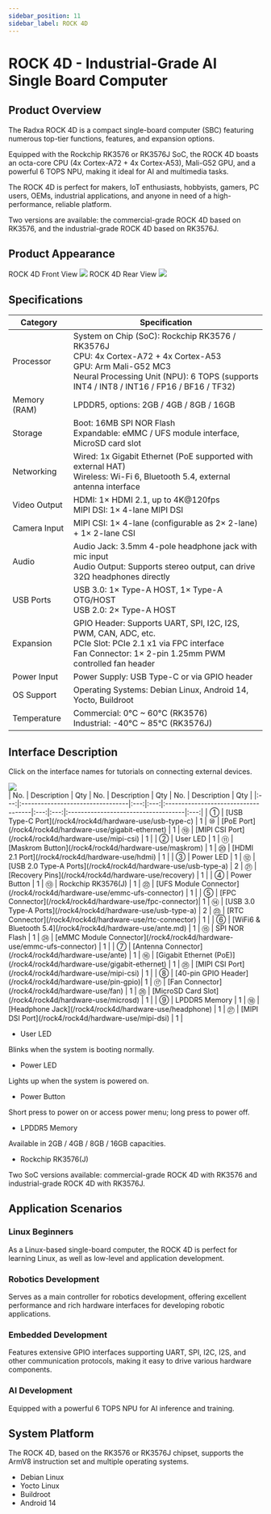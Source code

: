 ```yaml
---
sidebar_position: 11
sidebar_label: ROCK 4D
---
```


# ROCK 4D - Industrial-Grade AI Single Board Computer

## Product Overview

The Radxa ROCK 4D is a compact single-board computer (SBC) featuring numerous top-tier functions, features, and expansion options.

Equipped with the Rockchip RK3576 or RK3576J SoC, the ROCK 4D boasts an octa-core CPU (4x Cortex-A72 + 4x Cortex-A53), Mali-G52 GPU, and a powerful 6 TOPS NPU, making it ideal for AI and multimedia tasks.

The ROCK 4D is perfect for makers, IoT enthusiasts, hobbyists, gamers, PC users, OEMs, industrial applications, and anyone in need of a high-performance, reliable platform.

Two versions are available: the commercial-grade ROCK 4D based on RK3576, and the industrial-grade ROCK 4D based on RK3576J.

## Product Appearance

<div style={{textAlign: 'center'}}>
   ROCK 4D Front View
   <img src="/img/rock4/4d/rock4d-top.webp" style={{width: '100%', maxWidth: '800px'}} />
   ROCK 4D Rear View
    <img src="/img/rock4/4d/rock4d-bottom.webp" style={{width: '100%', maxWidth: '800px'}} />
</div>

## Specifications

| Category     | Specification                                                                                                                                                                                                       |
| ------------ | ------------------------------------------------------------------------------------------------------------------------------------------------------------------------------------------------------------------- |
| Processor    | System on Chip (SoC): Rockchip RK3576 / RK3576J <br/> CPU: 4x Cortex-A72 + 4x Cortex-A53 <br/> GPU: Arm Mali-G52 MC3 <br/> Neural Processing Unit (NPU): 6 TOPS (supports INT4 / INT8 / INT16 / FP16 / BF16 / TF32) |
| Memory (RAM) | LPDDR5, options: 2GB / 4GB / 8GB / 16GB                                                                                                                                                                             |
| Storage      | Boot: 16MB SPI NOR Flash <br/> Expandable: eMMC / UFS module interface, MicroSD card slot                                                                                                                           |
| Networking   | Wired: 1x Gigabit Ethernet (PoE supported with external HAT) <br/> Wireless: Wi-Fi 6, Bluetooth 5.4, external antenna interface                                                                                     |
| Video Output | HDMI: 1× HDMI 2.1, up to 4K@120fps <br/> MIPI DSI: 1× 4-lane MIPI DSI                                                                                                                                               |
| Camera Input | MIPI CSI: 1× 4-lane (configurable as 2× 2-lane) + 1× 2-lane CSI                                                                                                                                                     |
| Audio        | Audio Jack: 3.5mm 4-pole headphone jack with mic input <br/> Audio Output: Supports stereo output, can drive 32Ω headphones directly                                                                                |
| USB Ports    | USB 3.0: 1× Type-A HOST, 1× Type-A OTG/HOST <br/> USB 2.0: 2× Type-A HOST                                                                                                                                           |
| Expansion    | GPIO Header: Supports UART, SPI, I2C, I2S, PWM, CAN, ADC, etc. <br/> PCIe Slot: PCIe 2.1 x1 via FPC interface <br/> Fan Connector: 1× 2-pin 1.25mm PWM controlled fan header                                        |
| Power Input  | Power Supply: USB Type-C or via GPIO header                                                                                                                                                                         |
| OS Support   | Operating Systems: Debian Linux, Android 14, Yocto, Buildroot                                                                                                                                                       |
| Temperature  | Commercial: 0°C ~ 60°C (RK3576) <br/> Industrial: -40°C ~ 85°C (RK3576J)                                                                                                                                            |

## Interface Description

Click on the interface names for tutorials on connecting external devices.

<div style={{textAlign: 'center'}}>
    <img src="/img/rock4/4d/rock4d-interface.webp" style={{width: '100%', maxWidth: '1200px'}} />
</div>
| No. | Description                       | Qty | No. | Description                         | Qty | No. | Description                         | Qty |
|:---:|:---------------------------------|:---:|:---:|:------------------------------------|:---:|:---:|:------------------------------------|:---:|
|  ①  | [USB Type-C Port](/rock4/rock4d/hardware-use/usb-type-c) |  1  |  ⑩ | [PoE Port](/rock4/rock4d/hardware-use/gigabit-ethernet) |  1  |  ⑲ | [MIPI CSI Port](/rock4/rock4d/hardware-use/mipi-csi) |  1  |
|  ②  | User LED                         |  1  |  ⑪ | [Maskrom Button](/rock4/rock4d/hardware-use/maskrom) |  1  |  ⑳ | [HDMI 2.1 Port](/rock4/rock4d/hardware-use/hdmi) |  1  |
|  ③  | Power LED                        |  1  |  ⑫ | [USB 2.0 Type-A Ports](/rock4/rock4d/hardware-use/usb-type-a) |  2  |  ㉑ | [Recovery Pins](/rock4/rock4d/hardware-use/recovery) |  1  |
|  ④  | Power Button                     |  1  |  ⑬ | Rockchip RK3576(J)                |  1  |  ㉒ | [UFS Module Connector](/rock4/rock4d/hardware-use/emmc-ufs-connector) |  1  |
|  ⑤  | [FPC Connector](/rock4/rock4d/hardware-use/fpc-connector)|  1  |  ⑭ | [USB 3.0 Type-A Ports](/rock4/rock4d/hardware-use/usb-type-a) |  2  |  ㉓ | [RTC Connector](/rock4/rock4d/hardware-use/rtc-connector) |  1  |
|  ⑥  | [WiFi6 & Bluetooth 5.4](/rock4/rock4d/hardware-use/ante.md) |  1  |  ⑮ | SPI NOR Flash                      |  1  |  ㉔ | [eMMC Module Connector](/rock4/rock4d/hardware-use/emmc-ufs-connector) |  1  |
|  ⑦  | [Antenna Connector](/rock4/rock4d/hardware-use/ante) |  1  |  ⑯ | [Gigabit Ethernet (PoE)](/rock4/rock4d/hardware-use/gigabit-ethernet) |  1  |  ㉕ | [MIPI CSI Port](/rock4/rock4d/hardware-use/mipi-csi) |  1  |
|  ⑧  | [40-pin GPIO Header](/rock4/rock4d/hardware-use/pin-gpio)| 1  |  ⑰ | [Fan Connector](/rock4/rock4d/hardware-use/fan) |  1  |  ㉖ | [MicroSD Card Slot](/rock4/rock4d/hardware-use/microsd) |  1  |
|  ⑨  | LPDDR5 Memory                    |  1  |  ⑱ | [Headphone Jack](/rock4/rock4d/hardware-use/headphone) |  1  |  ㉗ | [MIPI DSI Port](/rock4/rock4d/hardware-use/mipi-dsi) |  1  |

- User LED

Blinks when the system is booting normally.

- Power LED

Lights up when the system is powered on.

- Power Button

Short press to power on or access power menu; long press to power off.

- LPDDR5 Memory

Available in 2GB / 4GB / 8GB / 16GB capacities.

- Rockchip RK3576(J)

Two SoC versions available: commercial-grade ROCK 4D with RK3576 and industrial-grade ROCK 4D with RK3576J.

## Application Scenarios

### Linux Beginners

As a Linux-based single-board computer, the ROCK 4D is perfect for learning Linux, as well as low-level and application development.

### Robotics Development

Serves as a main controller for robotics development, offering excellent performance and rich hardware interfaces for developing robotic applications.

### Embedded Development

Features extensive GPIO interfaces supporting UART, SPI, I2C, I2S, and other communication protocols, making it easy to drive various hardware components.

### AI Development

Equipped with a powerful 6 TOPS NPU for AI inference and training.

## System Platform

The ROCK 4D, based on the RK3576 or RK3576J chipset, supports the ArmV8 instruction set and multiple operating systems.

- Debian Linux
- Yocto Linux
- Buildroot
- Android 14
